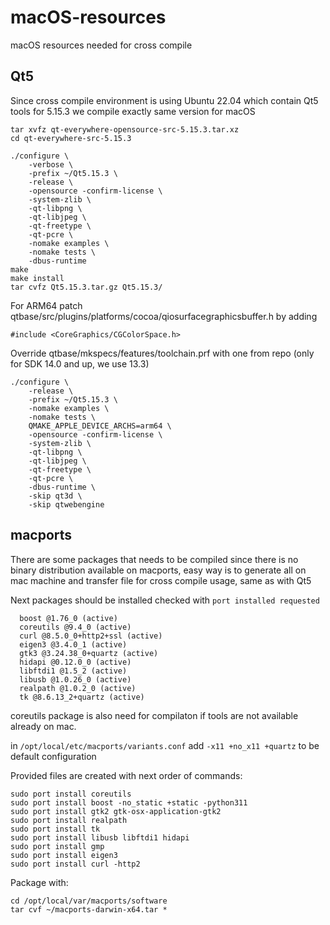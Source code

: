 # macOS-resources
macOS resources needed for cross compile

## Qt5

Since cross compile environment is using Ubuntu 22.04 which contain Qt5 tools for 5.15.3 we compile exactly same version for macOS
```
tar xvfz qt-everywhere-opensource-src-5.15.3.tar.xz
cd qt-everywhere-src-5.15.3

./configure \
    -verbose \
    -prefix ~/Qt5.15.3 \
    -release \
    -opensource -confirm-license \
    -system-zlib \
    -qt-libpng \
    -qt-libjpeg \
    -qt-freetype \
    -qt-pcre \
    -nomake examples \
    -nomake tests \
    -dbus-runtime
make
make install
tar cvfz Qt5.15.3.tar.gz Qt5.15.3/
```

For ARM64
patch qtbase/src/plugins/platforms/cocoa/qiosurfacegraphicsbuffer.h
by adding
```
#include <CoreGraphics/CGColorSpace.h>
```

Override qtbase/mkspecs/features/toolchain.prf with one from repo (only for SDK 14.0 and up, we use 13.3)


```
./configure \
    -release \
    -prefix ~/Qt5.15.3 \
    -nomake examples \
    -nomake tests \
    QMAKE_APPLE_DEVICE_ARCHS=arm64 \
    -opensource -confirm-license \
    -system-zlib \
    -qt-libpng \
    -qt-libjpeg \
    -qt-freetype \
    -qt-pcre \
    -dbus-runtime \
    -skip qt3d \
    -skip qtwebengine

```



## macports
There are some packages that needs to be compiled since there is no binary distribution available on macports, easy way is to generate all
on mac machine and transfer file for cross compile usage, same as with Qt5

Next packages should be installed checked with `port installed requested`
```
  boost @1.76_0 (active)
  coreutils @9.4_0 (active)
  curl @8.5.0_0+http2+ssl (active)
  eigen3 @3.4.0_1 (active)
  gtk3 @3.24.38_0+quartz (active)
  hidapi @0.12.0_0 (active)
  libftdi1 @1.5_2 (active)
  libusb @1.0.26_0 (active)
  realpath @1.0.2_0 (active)
  tk @8.6.13_2+quartz (active)
```

coreutils package is also need for compilaton if tools are not available already on mac.

in `/opt/local/etc/macports/variants.conf` add `-x11 +no_x11 +quartz` to be default configuration

Provided files are created with next order of commands:
```
sudo port install coreutils
sudo port install boost -no_static +static -python311
sudo port install gtk2 gtk-osx-application-gtk2
sudo port install realpath
sudo port install tk
sudo port install libusb libftdi1 hidapi
sudo port install gmp
sudo port install eigen3
sudo port install curl -http2
```

Package with:
```
cd /opt/local/var/macports/software
tar cvf ~/macports-darwin-x64.tar *
```
